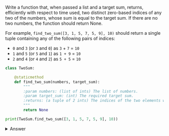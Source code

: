 

Write a function that, when passed a list and a target sum, returns, efficiently with respect to time used, two distinct zero-based indices of any two of the numbers, whose sum is equal to the target sum. If there are no two numbers, the function should return None.

For example, `find_two_sum([3, 1, 5, 7, 5, 9], 10)` should return a single tuple containing any of the following pairs of indices:

- `0` and `3` (or `3` and `0`) as `3` + `7` = `10`
- `1` and `5` (or `5` and `1`) as `1 + 9` = `10`
- `2` and `4` (or `4` and `2`) as `5 + 5` = `10`

``` python
class TwoSum:

    @staticmethod
    def find_two_sum(numbers, target_sum):
        """
        :param numbers: (list of ints) The list of numbers.
        :param target_sum: (int) The required target sum.
        :returns: (a tuple of 2 ints) The indices of the two elements whose sum is equal to target_sum
        """
        return None       

print(TwoSum.find_two_sum([3, 1, 5, 7, 5, 9], 10))
```

<details><summary>Answer</summary>

``` python
``` 

</details>
